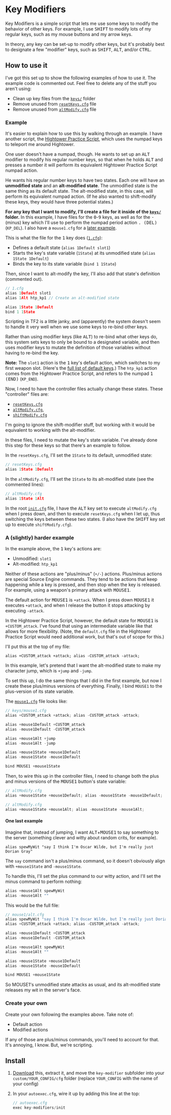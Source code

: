 # Key Modifiers

Key Modifiers is a simple script that lets me use some keys to modify the behavior of other keys. For example, I use <kbd>SHIFT</kbd> to modify lots of my regular keys, such as my mouse buttons and my arrow keys.

In theory, any key can be set-up to modify other keys, but it's probably best to designate a few "modifier" keys, such as <kbd>SHIFT</kbd>, <kbd>ALT</kbd>, and/or <kbd>CTRL</kbd>.

## How to use it

I've got this set up to show the following examples of how to use it. The example code is commented out. Feel free to delete any of the stuff you aren't using:

- Clean up key files from the [`keys/`](./key-modifiers/keys) folder
- Remove unused from [`resetKeys.cfg`](./key-modifiers/resetKeys.cfg) file
- Remove unused from [`altModify.cfg`](./key-modifiers/altModify.cfg) file

### Example

It's easier to explain how to use this by walking through an example. I have another script, the [Hightower Practice Script](https://github.com/rufio-tf2/hightower-practice), which uses the numpad keys to teleport me around Hightower.

One user doesn't have a numpad, though. He wants to set up an <kbd>ALT</kbd> modifier to modify his regular number keys, so that when he holds <kbd>ALT</kbd> and presses a number it will perform its equivalent Hightower Practice Script numpad action.

He wants his regular number keys to have two states. Each one will have an **unmodified state** and an **alt-modified state**. The unmodified state is the same thing as its default state. The alt-modified state, in this case, will perform its equivalent numpad action. (If he also wanted to shift-modify these keys, they would have three potential states.)

**For any key that I want to modify, I'll create a file for it inside of the [`keys/`](./key-modifiers/keys/) folder.** In this example, I have files for the <kbd>0</kbd>-<kbd>9</kbd> keys, as well as for the <kbd>-</kbd> (minus) key which I'll use to perform the numpad period action <kbd>. (DEL)</kbd> (`KP_DEL`). I also have a `mouse1.cfg` for a [later example](#a-slightly-harder-example).

This is what the file for the <kbd>1</kbd> key does ([`1.cfg`](./key-modifiers/keys/1.cfg)):

- Defines a default state (`alias 1Default slot1`)
- Starts the key's state variable (`1State`) at its unmodified state (`alias 1State 1Default`)
- Binds the key to its state variable (`bind 1 1State`)

Then, since I want to alt-modify the key, I'll also add that state's definition (commented out).

```go
// 1.cfg
alias 1Default slot1
alias 1Alt htp_kp1 // Create an alt-modified state

alias 1State 1Default
bind 1 1State
```

Scripting in TF2 is a little janky, and (apparently) the system doesn't seem to handle it very well when we use some keys to re-bind other keys.

Rather than using modifier keys (like <kbd>ALT</kbd>) to re-bind what other keys do, this system sets keys to only be bound to a designated variable, and then uses modifier keys to mutate the definition of those variables without having to re-bind the key.

**Note:** The `slot1` action is the <kbd>1</kbd> key's default action, which switches to my first weapon slot. (Here's the [full list of default keys](https://wiki.teamfortress.com/wiki/List_of_default_keys).) The `htp_kp1` action comes from the Hightower Practice Script, and refers to the numpad <kbd>1 (END)</kbd> (`KP_END`).

Now, I need to have the controller files actually change these states. These "controller" files are:

- [`resetKeys.cfg`](key-modifiers/resetKeys.cfg)
- [`altModify.cfg`](key-modifiers/altModify.cfg),
- [`shiftModify.cfg`](key-modifiers/shiftModify.cfg)

I'm going to ignore the shift-modifier stuff, but working with it would be equivalent to working with the alt-modifier.

In these files, I need to mutate the key's state variable. I've already done this step for these keys so that there's an example to follow.

In the `resetKeys.cfg`, I'll set the `1State` to its default, unmodified state:

```go
// resetKeys.cfg
alias 1State 1Default
```

In the `altModify.cfg`, I'll set the `1State` to its alt-modified state (see the commented lines):

```go
// altModify.cfg
alias 1State 1Alt
```

In the root [`init.cfg`](key-modifiers/init.cfg) file, I have the <kbd>ALT</kbd> key set to execute `altModify.cfg` when I press down, and then to execute `resetKeys.cfg` when I let up, thus switching the keys between these two states. (I also have the <kbd>SHIFT</kbd> key set up to execute `shiftModify.cfg`).

### A (slightly) harder example

In the example above, the <kbd>1</kbd> key's actions are:

- Unmodified: `slot1`
- Alt-modified: `htp_kp1`

Neither of these actions are "plus/minus" (`+/-`) actions. Plus/minus actions are special Source Engine commands. They tend to be actions that keep happening while a key is pressed, and then stop when the key is released. For example, using a weapon's primary attack with <kbd>MOUSE1</kbd>.

The default action for <kbd>MOUSE1</kbd> is `+attack`. When I press down <kbd>MOUSE1</kbd> it executes `+attack`, and when I release the button it stops attacking by executing `-attack`.

In the Hightower Practice Script, however, the default state for <kbd>MOUSE1</kbd> is `+CUSTOM_attack`. I've found that using an intermediate variable like that allows for more flexibility. (Note, the `default.cfg` file in the Hightower Practice Script would need additional work, but that's out of scope for this.)

I'll put this at the top of my file:

```
alias +CUSTOM_attack +attack; alias -CUSTOM_attack -attack;
```

In this example, let's pretend that I want the alt-modified state to make my character jump, which is `+jump` and `-jump`.

To set this up, I do the same things that I did in the first example, but now I create these plus/minus versions of everything. Finally, I bind `MOUSE1` to the plus-version of its state variable.

The [`mouse1.cfg`](./key-modifiers/keys/mouse1.cfg) file looks like:

```go
// keys/mouse1.cfg
alias +CUSTOM_attack +attack; alias -CUSTOM_attack -attack;

alias +mouse1Default +CUSTOM_attack
alias -mouse1Default -CUSTOM_attack

alias +mouse1Alt +jump
alias -mouse1Alt -jump

alias +mouse1State +mouse1Default
alias -mouse1State -mouse1Default

bind MOUSE1 +mouse1State
```

Then, to wire this up in the controller files, I need to change both the plus and minus versions of the <kbd>MOUSE1</kbd> button's state variable:

```go
// altModify.cfg
alias +mouse1State +mouse1Default; alias -mouse1State -mouse1Default;
```

```go
// altModify.cfg
alias +mouse1State +mouse1Alt; alias -mouse1State -mouse1Alt;
```

#### One last example

Imagine that, instead of jumping, I want <kbd>ALT</kbd>+<kbd>MOUSE1</kbd> to say something to the server (something clever and witty about random crits, for example).

```
alias spewMyWit "say I think I'm Oscar Wilde, but I'm really just Dorian Gray"
```

The `say` command isn't a plus/minus command, so it doesn't obviously align with `+mouse1State` and `-mouse1State`.

To handle this, I'll set the plus command to our witty action, and I'll set the minus command to perform nothing:

```go
alias +mouse1Alt spewMyWit
alias -mouse1Alt ""
```

This would be the full file:

```go
// mouse1/alt.cfg
alias spewMyWit "say I think I'm Oscar Wilde, but I'm really just Dorian Gray"
alias +CUSTOM_attack +attack; alias -CUSTOM_attack -attack;

alias +mouse1Default +CUSTOM_attack
alias -mouse1Default -CUSTOM_attack

alias +mouse1Alt spewMyWit
alias -mouse1Alt ""

alias +mouse1State +mouse1Default
alias -mouse1State -mouse1Default

bind MOUSE1 +mouse1State
```

So MOUSE1's unmodified state attacks as usual, and its alt-modified state releases my wit in the server's face.

### Create your own

Create your own following the examples above. Take note of:

- Default action
- Modified actions

If any of those are plus/minus commands, you'll need to account for that. It's annoying, I know. But, we're scripting.

## Install

1. [Download](https://github.com/rufio-tf2/key-modifiers/archive/master.zip) this, extract it, and move the `key-modifier` subfolder into your `custom/YOUR_CONFIG/cfg` folder (replace `YOUR_CONFIG` with the name of your config)
1. In your `autoexec.cfg`, wire it up by adding this line at the top:

   ```go
   // autoexec.cfg
   exec key-modifiers/init
   ```
